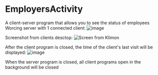 # EmployersActivity
A client-server program that allows you to see the status of employees
Worcing server with 1 connected client:
![image](https://github.com/Verius50/EmployersActivity/assets/101472727/d1131e3c-171d-4026-ac23-7a44d54d3c6d)

Screenshot from clients desctop:
![Screen from Klimon](https://github.com/Verius50/EmployersActivity/assets/101472727/5582a9b7-9710-4cd8-99d4-71fcfd4d4568)

After the client program is closed, the time of the client's last visit will be displayed:
![image](https://github.com/Verius50/EmployersActivity/assets/101472727/9c3d881a-412f-4978-99de-0c466d2e011f)

When the server program is closed, all client programs open in the background will be closed
